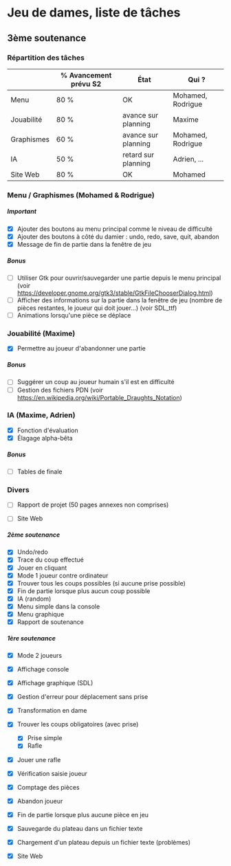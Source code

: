 # Jeu de dames, liste de tâches

## 3ème soutenance

### Répartition des tâches

|  | % Avancement prévu S2 | État | Qui ? |
| ------ | ------ | ----- | ---- |
| Menu | 80 % | OK | Mohamed, Rodrigue |
| Jouabilité | 80 % |avance sur planning| Maxime |
| Graphismes | 60 % |avance sur planning| Mohamed, Rodrigue |
| IA | 50 % |retard sur planning | Adrien, ... |
| Site Web | 80 % |OK| Mohamed

### Menu / Graphismes (Mohamed & Rodrigue)

##### Important

- [x] Ajouter des boutons au menu principal comme le niveau de difficulté
- [x] Ajouter des boutons à côté du damier : undo, redo, save, quit, abandon
- [x] Message de fin de partie dans la fenêtre de jeu

##### Bonus

- [ ] Utiliser Gtk pour ouvrir/sauvegarder une partie depuis le menu principal
(voir https://developer.gnome.org/gtk3/stable/GtkFileChooserDialog.html)
- [ ] Afficher des informations sur la partie dans la fenêtre de jeu (nombre de pièces restantes, le joueur qui doit jouer...)
(voir SDL_ttf)
- [ ] Animations lorsqu'une pièce se déplace

### Jouabilité (Maxime)

- [x] Permettre au joueur d'abandonner une partie

##### Bonus

- [ ] Suggérer un coup au joueur humain s'il est en difficulté
- [ ] Gestion des fichiers PDN (voir https://en.wikipedia.org/wiki/Portable_Draughts_Notation)

### IA (Maxime, Adrien)

- [x] Fonction d'évaluation
- [x] Élagage alpha-bêta

##### Bonus

- [ ] Tables de finale

### Divers

- [ ] Rapport de projet (50 pages annexes non comprises)
- [ ] Site Web


##### 2ème soutenance
- [x] Undo/redo
- [x] Trace du coup effectué
- [x] Jouer en cliquant
- [x] Mode 1 joueur contre ordinateur
- [x] Trouver tous les coups possibles (si aucune prise possible)
- [x] Fin de partie lorsque plus aucun coup possible
- [x] IA (random)
- [x] Menu simple dans la console
- [x] Menu graphique
- [x] Rapport de soutenance

##### 1ère soutenance
- [x] Mode 2 joueurs

- [x] Affichage console
- [x] Affichage graphique (SDL)

- [x] Gestion d'erreur pour déplacement sans prise
- [x] Transformation en dame

- [x] Trouver les coups obligatoires (avec prise)
    - [x] Prise simple
    - [x] Rafle
- [x] Jouer une rafle
- [x] Vérification saisie joueur

- [x] Comptage des pièces
- [x] Abandon joueur
- [x] Fin de partie lorsque plus aucune pièce en jeu

- [x] Sauvegarde du plateau dans un fichier texte
- [x] Chargement d'un plateau depuis un fichier texte (problèmes)

- [x] Site Web
